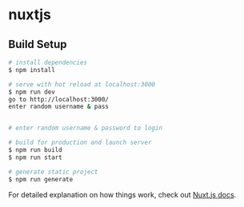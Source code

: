 # nuxtjs

## Build Setup

```bash
# install dependencies
$ npm install

# serve with hot reload at localhost:3000
$ npm run dev
go to http://localhost:3000/  
enter random username & pass


# enter random username & password to login

# build for production and launch server
$ npm run build
$ npm run start

# generate static project
$ npm run generate
```



For detailed explanation on how things work, check out [Nuxt.js docs](https://nuxtjs.org).
